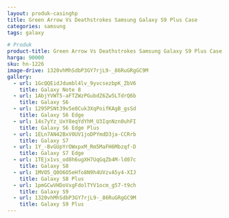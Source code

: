 ```yaml
---
layout: produk-casinghp
title: Green Arrow Vs Deathstrokes Samsung Galaxy S9 Plus Case
categories: samsung
tags: galaxy

# Produk
product-title: Green Arrow Vs Deathstrokes Samsung Galaxy S9 Plus Case
harga: 90000
sku: hn-1226
image-drive: 1320vhMhSdbP3GY7rjL9-_86RuGRgGC9M
gallery:
  - url: 1GcQQEidJdumbl4lv_9yvcsezbpK_ZbV6
    title: Galaxy Note 8
  - url: 1AbjYVWT5-aFTZWzPGubdZ6Zw5LTdrQ6b
    title: Galaxy S6
  - url: 1295PSNt39v5e8Cuk3XqPoifKAgB_gsSd
    title: Galaxy S6 Edge
  - url: 14s7yYz_UxY8eqYdYhM_U3IqnNzn0uhFI
    title: Galaxy S6 Edge Plus
  - url: 1ELn7AN42BxV0UV1joDPYmdD3ja-CCRrb
    title: Galaxy S7
  - url: 1Y_-BvGUpYrOWxpxM_Rm5MaFH6Mbzqf-D
    title: Galaxy S7 Edge
  - url: 1TEjx1vs_od8h6ugXH7UqGqZb4M-ld07c
    title: Galaxy S8
  - url: 1MVO5_Q0O6O5eHfo8N9h4UVzvA5y4-XIJ
    title: Galaxy S8 Plus
  - url: 1pmGCwVHDoVxgFdolTYV1ocm_g57-t9ch
    title: Galaxy S9
  - url: 1320vhMhSdbP3GY7rjL9-_86RuGRgGC9M
    title: Galaxy S9 Plus
---
```

